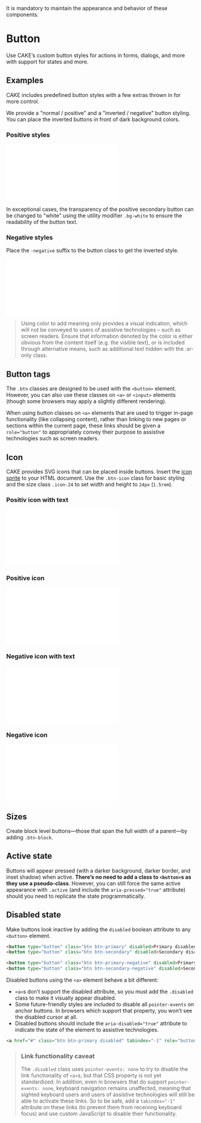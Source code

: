 <AlertWarning alertHeadline="Not modifiable">
 It is mandatory to maintain the appearance and behavior of these components.
</AlertWarning>

# Button

Use CAKE’s custom button styles for actions in forms, dialogs, and more with support for states and more.

## Examples

CAKE includes predefined button styles with a few extras thrown in for more control.

We provide a "normal / positive" and a "inverted / negative" button styling. You can place the inverted buttons in front of dark background colors.

### Positive styles

<ContentRack
    fields='
        "preview": {
            "src": "examples/ButtonPositive.html",
            "type": "link"
        },
        "<html>":{
            "src": "examples/ButtonPositive.html",
            "type": "content",
            "selector": "#app"
        }
    '
 />

![ButtonPositive](examples/ButtonPositive.html)

In exceptional cases, the transparency of the positive secondary button can be changed to "white" using the utility modifier `.bg-white` to ensure the readability of the button text.

### Negative styles

Place the `-negative` suffix to the button class to get the inverted style.

<ContentRack
    fields='
        "preview": {
            "src": "examples/ButtonNegative.html",
            "type": "link"
        },
        "<html>":{
            "src": "examples/ButtonNegative.html",
            "type": "content",
            "selector": "#app"
        }
    '
 />

![ButtonNegative](examples/ButtonNegative.html)

> Using color to add meaning only provides a visual indication, which will not be conveyed to users of assistive technologies – such as screen readers. Ensure that information denoted by the color is either obvious from the content itself (e.g. the visible text), or is included through alternative means, such as additional text hidden with the .sr-only class.

## Button tags

The `.btn` classes are designed to be used with the `<button>` element. However, you can also use these classes on `<a>` or `<input>` elements (though some browsers may apply a slightly different rendering).

When using button classes on `<a>` elements that are used to trigger in-page functionality (like collapsing content), rather than linking to new pages or sections within the current page, these links should be given a `role="button"` to appropriately convey their purpose to assistive technologies such as screen readers.

## Icon

CAKE provides SVG icons that can be placed inside buttons. Insert the [icon sprite](#linkToIconComponent) to your HTML document. Use the `.btn-icon` class for basic styling and the size class `.icon-24` to set width and height to `24px` (`1.5rem`).

### Positiv icon with text

<ContentRack
    fields='
        "preview": {
            "src": "examples/ButtonWithIcon.html",
            "type": "link"
        },
        "<html>":{
            "src": "examples/ButtonWithIcon.html",
            "type": "content",
            "selector": "#app"
        }
    '
 />

![ButtonWithIcon](examples/ButtonWithIcon.html)

### Positive icon

<ContentRack
    fields='
        "preview": {
            "src": "examples/ButtonWithIconPositive.html",
            "type": "link"
        },
        "<html>":{
            "src": "examples/ButtonWithIconPositive.html",
            "type": "content",
            "selector": "#app"
        }
    '
 />

![ButtonWithIconPositive](examples/ButtonWithIconPositive.html)

### Negative icon with text

<ContentRack
    fields='
        "preview": {
            "src": "examples/ButtonWithIconAndTextNegative.html",
            "type": "link"
        },
        "<html>":{
            "src": "examples/ButtonWithIconAndTextNegative.html",
            "type": "content",
            "selector": "#app"
        }
    '
 />

![ButtonWithIconAndTextNegative](examples/ButtonWithIconAndTextNegative.html)

### Negative icon

<ContentRack
    fields='
        "preview": {
            "src": "examples/ButtonWithIconNegative.html",
            "type": "link"
        },
        "<html>":{
            "src": "examples/ButtonWithIconNegative.html",
            "type": "content",
            "selector": "#app"
        }
    '
 />

![ButtonWithIconNegative](examples/ButtonWithIconNegative.html)

## Sizes

Create block level buttons—those that span the full width of a parent—by adding `.btn-block`.

## Active state

Buttons will appear pressed (with a darker background, darker border, and inset shadow) when active. **There’s no need to add a class to `<button>`s as they use a pseudo-class**. However, you can still force the same active appearance with `.active` (and include the `aria-pressed="true"` attribute) should you need to replicate the state programmatically.

## Disabled state

Make buttons look inactive by adding the `disabled` boolean attribute to any `<button>` element.

```html
<button type="button" class="btn btn-primary" disabled>Primary disabled</button>
<button type="button" class="btn btn-secondary" disabled>Secondary disabled</button>

<button type="button" class="btn btn-primary-negative" disabled>Primary disabled</button>
<button type="button" class="btn btn-secondary-negative" disabled>Secondary disabled</button>
```

Disabled buttons using the `<a>` element behave a bit different:

* `<a>`s don’t support the disabled attribute, so you must add the `.disabled` class to make it visually appear disabled.
* Some future-friendly styles are included to disable all `pointer-events` on anchor buttons. In browsers which support that property, you won’t see the disabled cursor at all.
* Disabled buttons should include the `aria-disabled="true"` attribute to indicate the state of the element to assistive technologies.


```html
<a href="#" class="btn btn-primary disabled" tabindex="-1" role="button" aria-disabled="true">Primary link</a>
```


> ### Link functionality caveat
>
> The `.disabled` class uses `pointer-events: none` to try to disable the link functionality of `<a>`s, but that CSS property is not yet standardized. In addition, even in browsers that do support `pointer-events: none`, keyboard navigation remains unaffected, meaning that sighted keyboard users and users of assistive technologies will still be able to activate these links. So to be safe, add a `tabindex="-1"` attribute on these links (to prevent them from receiving keyboard focus) and use custom JavaScript to disable their functionality.

